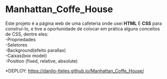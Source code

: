 # Manhattan_Coffe_House
 Este projeto é a página web de uma cafeteria onde usei **HTML** E **CSS** para construí-lo,
 e tive a oportunidade de colocar em prática alguns conceitos de CSS, dentre eles:<br>
 -Propriedades<br>
 -Seletores<br>
 -Background(efeito parallax)<br>
 -Caixas(box model)<br>
 -Position (fixed, relative, absolute)

 *DEPLOY:
 https://danilo-tteles.github.io/Manhattan_Coffe_House/




